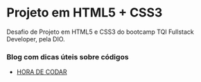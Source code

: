 # Projeto em HTML5 + CSS3
Desafio de Projeto em HTML5 e CSS3 do bootcamp TQI Fullstack Developer, pela DIO.

### Blog com dicas úteis sobre códigos
- [HORA DE CODAR](https://horadecodar.com.br/blog/)
